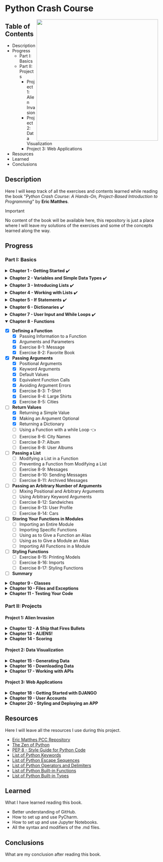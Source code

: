 # Python Crash Course 
<p>
<img src="https://ehmatthes.github.io/pcc_3e/images/pcc_snake_logo.png" height="400rm" align="right">

## Table of Contents

- Description
- Progress
  - Part I: Basics
  - Part II: Projects
    - Project 1: Alien Invasion
    - Project 2: Data Visualization
    - Project 3: Web Applications
- Resources
- Learned
- Conclusions 
</p>

## Description
Here I will keep track of all the exercises and contents learned while reading the book "*Python Crash Course: A Hands-On, Project-Based Introduction to Programming*" by **Eric Matthes**.
> [!IMPORTANT]
> No content of the book will be available here, this repository is just a place where I will leave my solutions of the exercises and some of the concepts learned along the way.

## Progress

### Part I: Basics

<details>
<summary><b>Chapter 1 - Getting Started</b> ✔️</summary>
  
  - [x] <b>Setting Up Your Programming Environment</b>
    - [x] Python Versions
    - [x] Running Snippets of Python Code 
    - [x] About the Sublime Text Editor 
  - [x] <b>Python on Different Operating Systems</b>
    - [x] Python on Windows 
    - [x] Python on macOS 
    - [x] Python on Linux 
  - [x] <b>Running a Hello World Program</b>
    - [x] Configuring Sublime Text to Use the Correct Python Version
    - [x] Running hello_world.py 
  - [x] <b>Troubleshooting</b> 
  - [x] <b>Running Python Programs from a Terminal</b>
    - [x] On Windows 
    - [x] On macOS and Linux 
    - [x] Exercise 1-1: python.org 
    - [x] Exercise 1-2: Hello World Typos 
    - [x] Exercise 1-3: Infinite Skills 
  - [x] <b>Summary</b>
</details>

<details>
<summary><b>Chapter 2 - Variables and Simple Data Types</b> ✔️</summary>

  - [x] <b>What Really Happens When You Run hello_world.py</b> 
  - [x] <b>Variables</b> 
    - [x] Naming and Using Variables 
    - [x] Avoiding Name Errors When Using Variables 
    - [x] Variables Are Labels 
    - [x] Exercise 2-1: Simple Message
    - [x] Exercise 2-2: Simple Messages
  - [x] <b>Strings</b> 
    - [x] Changing Case in a String with Methods
    - [x] Using Variables in Strings 
    - [x] Adding Whitespace to Strings with Tabs or Newlines 
    - [x] Stripping Whitespace
    - [x] Avoiding Syntax Errors with Strings 
    - [x] Exercise 2-3: Personal Message
    - [x] Exercise 2-4: Name Cases
    - [x] Exercise 2-5: Famous Quote
    - [x] Exercise 2-6: Famous Quote 2
    - [x] Exercise 2-7: Stripping Names 
  - [x] <b>Numbers</b> 
    - [x] Integers 
    - [x] Floats 
    - [x] Integers and Floats 
    - [x] Underscores in Numbers 
    - [x] Multiple Assignment
    - [x] Constants
    - [x] Exercise 2-8: Number Eight
    - [x] Exercise 2-9: Favorite Number
  - [x] <b>Comments</b> 
    - [x] How Do You Write Comments? 
    - [x] What Kind of Comments Should You Write? 
    - [x] Exercise 2-10: Adding Comments 
  - [x] <b>The Zen of Python</b> 
    - [x] Exercise 2-11: Zen of Python
  - [x] <b>Summary</b> 
</details>

<details>
<summary><b>Chapter 3 - Introducing Lists</b> ✔️</summary>

  - [x] <b>What Is a List?</b> 
    - [x] Accessing Elements in a List
    - [x] Index Positions Start at 0, Not 1
    - [x] Using Individual Values from a List
    - [x] Exercise 3-1: Names 
    - [x] Exercise 3-2: Greetings 
    - [x] Exercise 3-3: Your Own List 
  - [x] <b>Changing, Adding, and Removing Elements</b> 
    - [x] Modifying Elements in a List 
    - [x] Adding Elements to a List 
    - [x] Removing Elements from a List 
    - [x] Exercise 3-4: Guest List 
    - [x] Exercise 3-5: Changing Guest List 
    - [x] Exercise 3-6: More Guests 
    - [x] Exercise 3-7: Shrinking Guest List 
  - [x] <b>Organizing a List</b> 
    - [x] Sorting a List Permanently with the sort() Method 
    - [x] Sorting a List Temporarily with the sorted() Function 
    - [x] Printing a List in Reverse Order 
    - [x] Finding the Length of a List 
    - [x] Exercise 3-8: Seeing the World 
    - [x] Exercise 3-9: Dinner Guests 
    - [x] Exercise 3-10: Every Function 
  - [x] <b>Avoiding Index Errors When Working with Lists</b> 
    - [x] Exercise 3-11: Intentional Error 
  - [x] <b>Summary</b> 
</details>

<details>
<summary><b>Chapter 4 - Working with Lists</b> ✔️</summary>
  
  - [x] <b>Looping Through an Entire List</b> 
    - [x] A Closer Look at Looping 
    - [x] Doing More Work Within a for Loop 
    - [x] Doing Something After a for Loop 
  - [x] <b>Avoiding Indentation Errors</b> 
    - [x] Forgetting to Indent 
    - [x] Forgetting to Indent Additional Lines 
    - [x] Indenting Unnecessarily 
    - [x] Indenting Unnecessarily After the Loop 
    - [x] Forgetting the Colon 
    - [x] Exercise 4-1: Pizzas 
    - [x] Exercise 4-2: Animals 
  - [x] <b>Making Numerical Lists</b> 
    - [x] Using the range() Function 
    - [x] Using range() to Make a List of Numbers 
    - [x] Simple Statistics with a List of Numbers 
    - [x] List Comprehensions 
    - [x] Exercise 4-3: Counting to Twenty 
    - [x] Exercise 4-4: One Million 
    - [x] Exercise 4-5: Summing a Million 
    - [x] Exercise 4-6: Odd Numbers 
    - [x] Exercise 4-7: Threes 
    - [x] Exercise 4-8: Cubes 
    - [x] Exercise 4-9: Cube Comprehension 
  - [x] <b>Working with Part of a List</b>
    - [x] Slicing a List
    - [x] Looping Through a Slice 
    - [x] Copying a List 
    - [x] Exercise 4-10: Slices 
    - [x] Exercise 4-11: My Pizzas, Your Pizzas 
    - [x] Exercise 4-12: More Loops 
  - [x] <b>Tuples</b> 
    - [x] Defining a Tuple 
    - [x] Looping Through All Values in a Tuple 
    - [x] Writing over a Tuple 
    - [x] Exercise 4-13: Buffet 
  - [x] <b>Styling Your Code</b>
    - [x] The Style Guide 
    - [x] Indentation 
    - [x] Line Length 
    - [x] Blank Lines 
    - [x] Other Style Guidelines 
    - [x] Exercise 4-14: PEP 8 
    - [x] Exercise 4-15: Code Review 
  - [x] <b>Summary</b> 
</details>

<details>
<summary><b>Chapter 5 - If Statements</b> ✔️</summary>

- [x] <b>A Simple Example</b>
- [x] <b>Conditional Tests</b>
  - [x] Checking for Equality
  - [x] Ignoring Case When Checking for Equality
  - [x] Checking for Inequality 
  - [x] Numerical Comparisons 
  - [x] Checking Multiple Conditions 
  - [x] Checking Whether a Value Is in a List 
  - [x] Checking Whether a Value Is Not in a List 
  - [x] Boolean Expressions 
  - [x] Exercise 5-1: Conditional Tests
  - [x] Exercise 5-2: More Conditional Tests 
- [x] <b>if Statements</b>
  - [x] Simple if Statements
  - [x] if-else Statements
  - [x] The if-elif-else Chain 
  - [x] Using Multiple elif Blocks 
  - [x] Omitting the else Block 
  - [x] Testing Multiple Conditions 
  - [x] Exercise 5-3: Alien Colors #1
  - [x] Exercise 5-4: Alien Colors #2 
  - [x] Exercise 5-5: Alien Colors #3 
  - [x] Exercise 5-6: Stages of Life 
  - [x] Exercise 5-7: Favorite Fruit 
- [x] <b>Using if Statements with Lists</b> 
  - [x] Checking for Special Items
  - [x] Checking That a List Is Not Empty
  - [x] Using Multiple Lists 
  - [x] Exercise 5-8: Hello Admin
  - [x] Exercise 5-9: No Users 
  - [x] Exercise 5-10: Checking Usernames 
  - [x] Exercise 5-11: Ordinal Numbers 
- [x] <b>Styling Your if Statements</b> 
  - [x] Exercise 5-12: Styling if statements 
  - [x] Exercise 5-13: Your Ideas 
- [x] <b>Summary</b> 
</details>

<details>
<summary><b>Chapter 6 - Dictionaries</b> ✔️</summary>

- [x] <b>A Simple Dictionary</b>
- [x] <b>Working with Dictionaries</b> 
  - [x] Accessing Values in a Dictionary 
  - [x] Adding New Key-Value Pairs 
  - [x] Starting with an Empty Dictionary
  - [x] Modifying Values in a Dictionary 
  - [x] Removing Key-Value Pairs 
  - [x] A Dictionary of Similar Objects 
  - [x] Using get() to Access Values 
  - [x] Exercise 6-1: Person 
  - [x] Exercise 6-2: Favorite Numbers
  - [x] Exercise 6-3: Glossary 
- [x] <b>Looping Through a Dictionary</b>
  - [x] Looping Through All Key-Value Pairs 
  - [x] Looping Through All the Keys in a Dictionary 
  - [x] Looping Through a Dictionary’s Keys in a Particular Order 
  - [x] Looping Through All Values in a Dictionary 
  - [x] Exercise 6-4: Glossary 2 
  - [x] Exercise 6-5: Rivers 
  - [x] Exercise 6-6: Polling 
- [x] <b>Nesting</b>
  - [x] A List of Dictionaries 
  - [x] A List in a Dictionary 
  - [x] A Dictionary in a Dictionary 
  - [x] Exercise 6-7: People
  - [x] Exercise 6-8: Pets
  - [x] Exercise 6-9: Favorite Places
  - [x] Exercise 6-10: Favorite Numbers
  - [x] Exercise 6-11: Cities
  - [x] Exercise 6-12: Extensions
- [x] <b>Summary</b>
</details>

<details>
<summary><b>Chapter 7 - User Input and While Loops</b> ✔️</summary>

- [x] <b>How the input() Function Works</b>
  - [x] Writing Clear Prompts
  - [x] Using int() to Accept Numerical Input
  - [x] The Modulo Operator
  - [x] Exercise 7-1: Rental Car
  - [x] Exercise 7-2: Restaurant Seating
  - [x] Exercise 7-3: Multiples of Ten
- [x] <b>Introducing while Loops</b>
  - [x] The while Loop in Action
  - [x] Letting the User Choose When to Quit
  - [x] Using a Flag
  - [x] Using break to Exit a Loop
  - [x] Using continue in a Loop
  - [x] Avoiding Infinite Loops
  - [x] Exercise 7-4: Pizza Toppings
  - [x] Exercise 7-5: Movie Tickets
  - [x] Exercise 7-6: Three Exits
  - [x] Exercise 7-7: Infinity
- [x] <b>Using a while Loop with Lists and Dictionaries</b>
  - [x] Moving Items from One List to Another
  - [x] Removing All Instances of Specific Values from a List
  - [x] Filling a Dictionary with User Input
  - [x] Exercise 7-8: Deli
  - [x] Exercise 7-9: No Pastrami
  - [x] Exercise 7-10: Dream Vacation
- [x] <b>Summary</b>
</details>

<details open>
<summary><b>Chapter 8 - Functions</b></summary>

- [x] <b>Defining a Function</b>
  - [x] Passing Information to a Function
  - [x] Arguments and Parameters
  - [x] Exercise 8-1: Message 
  - [x] Exercise 8-2: Favorite Book
- [x] <b>Passing Arguments</b> 
  - [x] Positional Arguments 
  - [x] Keyword Arguments 
  - [x] Default Values 
  - [x] Equivalent Function Calls
  - [x] Avoiding Argument Errors
  - [x] Exercise 8-3: T-Shirt
  - [x] Exercise 8-4: Large Shirts 
  - [x] Exercise 8-5: Cities 
- [ ] <b>Return Values</b>
  - [x] Returning a Simple Value
  - [x] Making an Argument Optional 
  - [x] Returning a Dictionary
  - [ ] Using a Function with a while Loop 👈
  - [ ] Exercise 8-6: City Names 
  - [ ] Exercise 8-7: Album 
  - [ ] Exercise 8-8: User Albums 
- [ ] <b>Passing a List</b> 
  - [ ] Modifying a List in a Function 
  - [ ] Preventing a Function from Modifying a List 
  - [ ] Exercise 8-9: Messages 
  - [ ] Exercise 8-10: Sending Messages 
  - [ ] Exercise 8-11: Archived Messages 
- [ ] <b>Passing an Arbitrary Number of Arguments</b> 
  - [ ] Mixing Positional and Arbitrary Arguments 
  - [ ] Using Arbitrary Keyword Arguments 
  - [ ] Exercise 8-12: Sandwiches 
  - [ ] Exercise 8-13: User Profile 
  - [ ] Exercise 8-14: Cars 
- [ ] <b>Storing Your Functions in Modules</b> 
  - [ ] Importing an Entire Module 
  - [ ] Importing Specific Functions 
  - [ ] Using as to Give a Function an Alias 
  - [ ] Using as to Give a Module an Alias 
  - [ ] Importing All Functions in a Module 
- [ ] <b>Styling Functions</b>
  - [ ] Exercise 8-15: Printing Models 
  - [ ] Exercise 8-16: Imports 
  - [ ] Exercise 8-17: Styling Functions
- [ ] <b>Summary</b>
</details>

<details>
<summary><b>Chapter 9 - Classes</b></summary>

- [ ] <b>Creating and Using a Class</b>
  - [ ] Creating the Dog Class
  - [ ] Making an Instance from a Class
  - [ ] Exercise 9-1: Restaurant
  - [ ] Exercise 9-2: Three Restaurants
  - [ ] Exercise 9-3: Users
- [ ] <b>Working with Classes and Instances</b>
  - [ ] The Car Class
  - [ ] Setting a Default Value for an Attribute
  - [ ] Modifying Attribute Values
  - [ ] Exercise 9-4: Number Served
  - [ ] Exercise 9-5: Login Attempts
- [ ] <b>Inheritance</b>
  - [ ] The `__init__()` Method for a Child Class
  - [ ] Defining Attributes and Methods for the Child Class
  - [ ] Overriding Methods from the Parent Class
  - [ ] Instances as Attributes
  - [ ] Modeling Real-World Objects
  - [ ] Exercise 9-6: Ice Cream Stand
  - [ ] Exercise 9-7: Admin
  - [ ] Exercise 9-8: Privileges
  - [ ] Exercise 9-9: Battery Upgrade
- [ ] <b>Importing Classes</b>
  - [ ] Importing a Single Class
  - [ ] Storing Multiple Classes in a Module
  - [ ] Importing Multiple Classes from a Module
  - [ ] Importing an Entire Module
  - [ ] Importing All Classes from a Module
  - [ ] Importing a Module into a Module
  - [ ] Using Aliases
  - [ ] Finding Your Own Workflow
  - [ ] Exercise 9-10: Imported Restaurant
  - [ ] Exercise 9-11: Imported Admin
  - [ ] Exercise 9-12: Multiple Modules
- [ ] <b>The Python Standard Library</b>
  - [ ] Exercise 9-13: Dice
  - [ ] Exercise 9-14: Lottery
  - [ ] Exercise 9-15: Lottery Analysis
  - [ ] Exercise 9-16: Python Module of the Week
- [ ] <b>Styling Classes</b>
- [ ] <b>Summary</b>
</details>

<details>
<summary><b>Chapter 10 - Files and Exceptions</b></summary>

- [ ] <b>Reading from a File</b>
  - [ ] Reading an Entire File
  - [ ] File Paths
  - [ ] Reading Line by Line
  - [ ] Making a List of Lines from a File
  - [ ] Working with a File’s Contents
  - [ ] Large Files: One Million Digits
  - [ ] Is Your Birthday Contained in Pi?
  - [ ] Exercise 10-1: Learning Python
  - [ ] Exercise 10-2: Learning C
- [ ] <b>Writing to a File</b>
  - [ ] Writing to an Empty File
  - [ ] Writing Multiple Lines
  - [ ] Appending to a File
  - [ ] Exercise 10-3: Guest
  - [ ] Exercise 10-4: Guest Book
  - [ ] Exercise 10-5: Programming Poll
- [ ] <b>Exceptions</b>
  - [ ] Handling the ZeroDivisionError Exception
  - [ ] Using try-except Blocks
  - [ ] Using Exceptions to Prevent Crashes
  - [ ] The else Block
  - [ ] Handling the FileNotFoundError Exception
  - [ ] Analyzing Text
  - [ ] Working with Multiple Files
  - [ ] Failing Silently
  - [ ] Deciding Which Errors to Report
  - [ ] Exercise 10-6: Addition
  - [ ] Exercise 10-7: Addition Calculator
  - [ ] Exercise 10-8: Cats and Dogs
  - [ ] Exercise 10-9: Silent Cats and Dogs
  - [ ] Exercise 10-10: Common Words
- [ ] <b>Storing Data</b>
  - [ ] Using json.dump() and json.load()
  - [ ] Saving and Reading User-Generated Data
  - [ ] Refactoring
  - [ ] Exercise 10-11: Favorite Number
  - [ ] Exercise 10-12: Favorite Number Remembered
  - [ ] Exercise 10-13: Verify User
- [ ] <b>Summary</b>
</details>

<details>
<summary><b>Chapter 11 - Testing Your Code</b></summary>

- [ ] <b>Testing a Function</b>
  - [ ] Unit Tests and Test Cases
  - [ ] A Passing Test
  - [ ] A Failing Test
  - [ ] Responding to a Failed Test
  - [ ] Adding New Tests
  - [ ] Exercise 11-1: City, Country
  - [ ] Exercise 11-2: Population
- [ ] <b>Testing a Class</b>
  - [ ] A Variety of Assert Methods
  - [ ] A Class to Test
  - [ ] Testing the AnonymousSurvey Class
  - [ ] The setUp() Method
  - [ ] Exercise 11-3: Employee
- [ ] <b>Summary</b>
</details>

### Part II: Projects

#### Project 1: Alien Invasion

<details>
<summary><b>Chapter 12 - A Ship that Fires Bullets</b></summary>
</details>

<details>
<summary><b>Chapter 13 - ALIENS!</b></summary>
</details>

<details>
<summary><b>Chapter 14 - Scoring</b></summary>
</details>

#### Project 2: Data Visualization

<details>
<summary><b>Chapter 15 - Generating Data</b></summary>
</details>

<details>
<summary><b>Chapter 16 - Downloading Data</b></summary>
</details>

<details>
<summary><b>Chapter 17 - Working with APIs</b></summary>
</details>

#### Project 3: Web Applications

<details>
<summary><b>Chapter 18 - Getting Started with DJANGO</b></summary>
</details>

<details>
<summary><b>Chapter 19 - User Accounts</b></summary>
</details>

<details>
<summary><b>Chapter 20 - Styling and Deploying an APP</b></summary>
</details>

## Resources
Here I will leave all the resources I use during this project.
- [Eric Matthes PCC Repository](https://ehmatthes.github.io/pcc_2e/regular_index/)
- [The Zen of Python](https://peps.python.org/pep-0020/)
- [PEP 8 - Style Guide for Python Code](https://peps.python.org/pep-0008/)
- [List of Python Keywords](https://docs.python.org/3/reference/lexical_analysis.html#keywords)
- [List of Python Escape Sequences](https://docs.python.org/3/reference/lexical_analysis.html#escape-sequences)
- [List of Python Operators and Delimiters](https://docs.python.org/3/reference/lexical_analysis.html#operators)
- [List of Python Built-in Functions](https://docs.python.org/3/library/functions.html)
- [List of Python Built-in Types](https://docs.python.org/3/library/stdtypes.html)

## Learned
What I have learned reading this book.
- Better understanding of GitHub.
- How to set up and use PyCharm.
- How to set up and use Jupyter Notebooks.
- All the syntax and modifiers of the .md files.

## Conclusions
What are my conclusion after reading this book.
